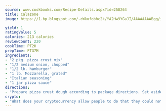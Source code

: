 ```yaml
---
source: www.cookbooks.com/Recipe-Details.aspx?id=258264
title: Calazone
image: https://1.bp.blogspot.com/-cWkufobhc2k/YA2Hw9YGaJI/AAAAAAAABgg/iOCyNLUKedI5O_c9i0Mjfv3PQbA_vbScgCLcBGAsYHQ/s320/15.png

yield: 1
ratingValue: 5
calories: 213 calories
reviewCount: 220
cookTime: PT2H
prepTime: PT37M
ingredients:
- "2 pkg. pizza crust mix"
- "1/2 medium onion, chopped"
- "1/2 lb. hamburger"
- "1 lb. Mozzarella, grated"
- "Italian seasoning"
- "1 jar pizza sauce"
directions:
- "Prepare pizza crust dough according to package directions. Set aside to rise."
crypto:
- "What does your cryptocurrency allow people to do that they could not do otherwise, and how does it help them do existing tasks more quickly or cheaply?"
---
```

